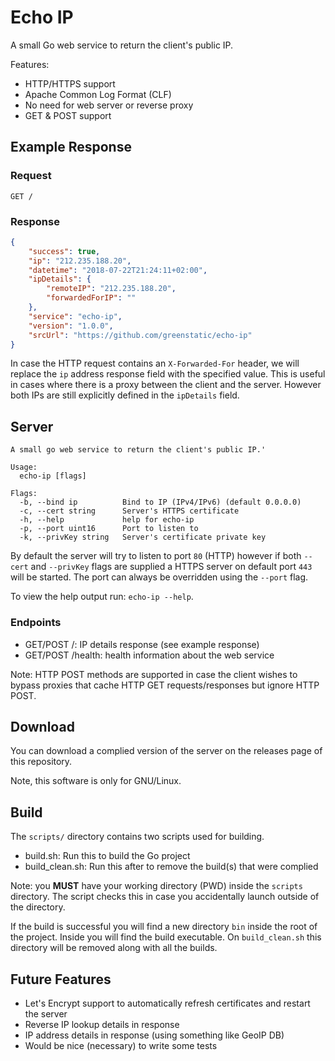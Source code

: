# Echo IP
A small Go web service to return the client's public IP.

Features:
- HTTP/HTTPS support
- Apache Common Log Format (CLF)
- No need for web server or reverse proxy
- GET & POST support

## Example Response
### Request
```http request
GET /
```
### Response
```json
{
    "success": true,
    "ip": "212.235.188.20",
    "datetime": "2018-07-22T21:24:11+02:00",
    "ipDetails": {
        "remoteIP": "212.235.188.20",
        "forwardedForIP": ""
    },
    "service": "echo-ip",
    "version": "1.0.0",
    "srcUrl": "https://github.com/greenstatic/echo-ip"
}
```

In case the HTTP request contains an `X-Forwarded-For` header, we will replace
the `ip` address response field with the specified value. This is useful in cases
where there is a proxy between the client and the server. However both IPs are
still explicitly defined in the `ipDetails` field.

## Server
```
A small go web service to return the client's public IP.'

Usage:
  echo-ip [flags]

Flags:
  -b, --bind ip          Bind to IP (IPv4/IPv6) (default 0.0.0.0)
  -c, --cert string      Server's HTTPS certificate
  -h, --help             help for echo-ip
  -p, --port uint16      Port to listen to
  -k, --privKey string   Server's certificate private key

```

By default the server will try to listen to port `80` (HTTP) however 
if both `--cert` and `--privKey` flags are supplied a HTTPS server 
on default port `443` will be started. The port can always be overridden
using the `--port` flag.

To view the help output run: `echo-ip --help`.

### Endpoints
- GET/POST /: IP details response (see example response)
- GET/POST /health: health information about the web service

Note: HTTP POST methods are supported in case the client wishes to bypass 
proxies that cache HTTP GET requests/responses but ignore HTTP POST.

## Download
You can download a complied version of the server on the releases page 
of this repository.

Note, this software is only for GNU/Linux.

## Build
The `scripts/` directory contains two scripts used for building.
- build.sh: Run this to build the Go project
- build_clean.sh: Run this after to remove the build(s) that were complied

Note: you **MUST** have your working directory (PWD) inside the `scripts` 
directory. The script checks this in case you accidentally launch outside
of the directory.

If the build is successful you will find a new directory `bin` inside the 
root of the project. Inside you will find the build executable. On 
`build_clean.sh` this directory will be removed along with all the builds.

## Future Features
- Let's Encrypt support to automatically refresh certificates and restart
the server
- Reverse IP lookup details in response
- IP address details in response (using something like GeoIP DB)
- Would be nice (necessary) to write some tests